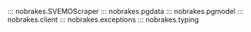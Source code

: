 ::: nobrakes.SVEMOScraper
::: nobrakes.pgdata
::: nobrakes.pgmodel
::: nobrakes.client
::: nobrakes.exceptions
::: nobrakes.typing